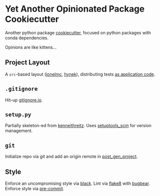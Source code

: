 # Yet Another Opinionated Package Cookiecutter

Another python package [cookiecutter][cookiecutter], focused on python packages with conda dependencies.

Opinions are like kittens...

[cookiecutter]: https://github.com/audreyr/cookiecutter

## Project Layout

A `src`-based layout ([ionelmc][ionelmc-layout], [hynek][hynek-layout]), distributing tests [as application code][pytest-layout].

[ionelmc-layout]: https://blog.ionelmc.ro/2014/05/25/python-packaging/
[hynek-layout]: https://hynek.me/articles/testing-packaging/
[pytest-layout]: https://docs.pytest.org/en/latest/goodpractices.html#choosing-a-test-layout-import-rules

## `.gitignore`

Hit-up [gitignore.io](https://www.gitignore.io/api/python).

## `setup.py`

Partially skeleton-ed from [kenneithreitz][kenneithreitz-setup].
Uses [setuptools_scm][setuptools_scm] for version management.

[kenneithreitz-setup]: https://github.com/kennethreitz/setup.py
[setuptools_scm]: https://github.com/pypa/setuptools_scm

## `git`

Initialize repo via git and add an origin remote in [post_gen_project](./hooks/post_gen_project.py).

## Style

Enforce an uncompromising style via [black][black].
Lint via [flake8][flake8] with [bugbear][flake8-bugbear].
Enforce style via [pre-commit][pre-commit].

[black]: https://black.readthedocs.io/en/stable/
[flake8]: http://flake8.pycqa.org/en/latest/
[flake8-bugbear]: https://github.com/PyCQA/flake8-bugbear
[pre-commit]: https://pre-commit.com/
